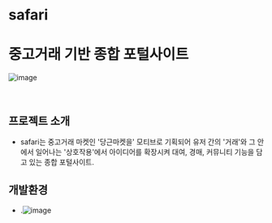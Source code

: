 # safari
# 중고거래 기반 종합 포털사이트 
![image](https://github.com/haribo0/safari/assets/77721961/2a526e66-b7d0-4ca2-9291-fd4ba8ebda1f)

<br>

## 프로젝트 소개
- safari는 중고거래 마켓인 '당근마켓을' 모티브로 기획되어 유저 간의 '거래'와 그 안에서 일어나는 '상호작용'에서 아이디어를 확장시켜 대여, 경매, 커뮤니티 기능을 담고 있는 종합 포털사이트.


## 개발환경
- .![image](https://github.com/haribo0/safari/assets/77721961/a58b47c9-4f75-49ff-ba9c-ddb6f88090f7)

